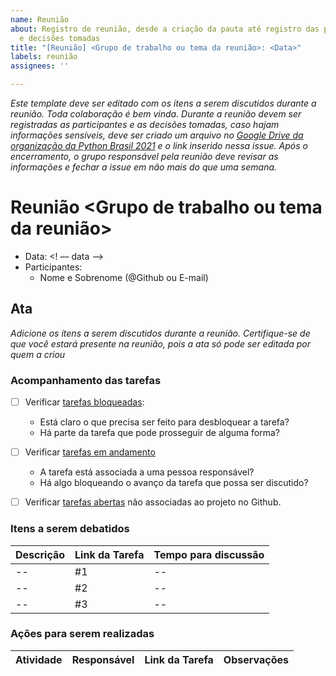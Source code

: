 ```yaml
---
name: Reunião
about: Registro de reunião, desde a criação da pauta até registro das participantes
  e decisões tomadas
title: "[Reunião] <Grupo de trabalho ou tema da reunião>: <Data>"
labels: reunião
assignees: ''

---
```


_Este template deve ser editado com os itens a serem discutidos durante a reunião. Toda colaboração é bem vinda. Durante a reunião devem ser registradas as participantes e as decisões tomadas, caso hajam informações sensíveis, deve ser criado um arquivo no [Google Drive da organização da Python Brasil 2021](https://drive.google.com/drive/folders/18zvyKpV42k_n_8Sr4a7yo5KxyU_SFgen?usp=sharing) e o link inserido nessa issue. Após o encerramento, o grupo responsável pela reunião deve revisar as informações e fechar a issue em não mais do que uma semana._

# Reunião <Grupo de trabalho ou tema da reunião>

- Data: <! –– data ––>  
- Participantes:
  - Nome e Sobrenome (@Github ou E-mail)

## Ata

_Adicione os itens a serem discutidos durante a reunião. Certifique-se de que você estará presente na reunião, pois a ata só pode ser editada por quem a criou_

### Acompanhamento das tarefas

- [ ] Verificar [tarefas bloqueadas](https://github.com/pythonbrasil/pybr2021-org/projects/1?card_filter_query=label%3Abloqueado):
  - Está claro o que precisa ser feito para desbloquear a tarefa?
  - Há parte da tarefa que pode prosseguir de alguma forma?
- [ ] Verificar [tarefas em andamento](https://github.com/pythonbrasil/pybr2021-org/projects/1)
  - A tarefa está associada a uma pessoa responsável?
  - Há algo bloqueando o avanço da tarefa que possa ser discutido?
- [ ] Verificar [tarefas abertas](https://github.com/pythonbrasil/pybr2021-org/issues?q=is%3Aopen+is%3Aissue+-project%3Apythonbrasil%2Fpybr2021-org%2F1+) não associadas ao projeto no Github.


### Itens a serem debatidos

Descrição | Link da Tarefa | Tempo para discussão |
----------|--------|----------------------|
--| #1 | -- |
--| #2 | -- | 
--| #3 | -- |


### Ações para serem realizadas

Atividade| Responsável | Link da Tarefa | Observações|
 --| --| --|--|
